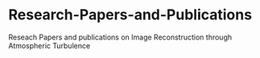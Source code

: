 # Research-Papers-and-Publications
Reseach Papers and publications on Image Reconstruction through Atmospheric Turbulence
